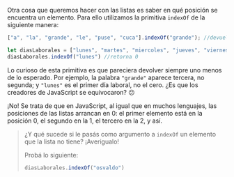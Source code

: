 Otra cosa que queremos hacer con las listas es saber en qué posición se encuentra un elemento. Para ello utilizamos la primitiva `indexOf` de la siguiente manera:

```javascript
["a", "la", "grande", "le", "puse", "cuca"].indexOf("grande"); //devuelve 2

let diasLaborales = ["lunes", "martes", "miercoles", "jueves", "viernes"]
diasLaborales.indexOf("lunes") //retorna 0
```

Lo curioso de esta primitiva es que pareciera devolver siempre uno menos de lo esperado. Por ejemplo, la palabra `"grande"` aparece tercera, no segunda; y `"lunes"` es el primer día laboral, no el cero. ¿Es que los creadores de JavaScript se equivocaron? :confused:

¡No! Se trata de que en JavaScript, al igual que en muchos lenguajes, las posiciones de las listas arrancan en 0: el primer elemento está en la posición 0, el segundo en la 1, el tercero en la 2, y así.

> ¿Y qué sucede si le pasás como argumento a `indexOf` un elemento que la lista no tiene? ¡Averigualo!
>
> Probá lo siguiente:
>
> ```javascript
> diasLaborales.indexOf("osvaldo")
> ```